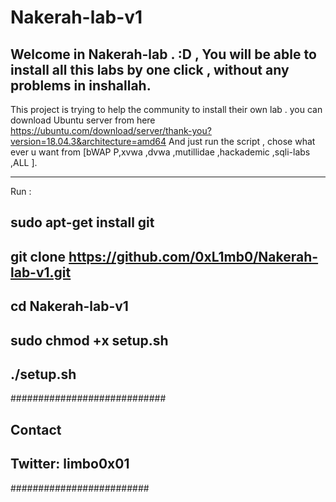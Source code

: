 # Nakerah-lab-v1
Welcome in Nakerah-lab  . :D  , You will be able to install all this labs by one click , without any problems in inshallah.
 ------------------------------
This project is trying to help the community to install their own lab .
you can download Ubuntu server from here 
https://ubuntu.com/download/server/thank-you?version=18.04.3&architecture=amd64
And just run the script , chose what ever u want  from [bWAP P,xvwa ,dvwa ,mutillidae ,hackademic ,sqli-labs ,ALL ].

------------------------------
Run : 

sudo apt-get install git 
------------------------------
git clone https://github.com/0xL1mb0/Nakerah-lab-v1.git
------------------------------
cd Nakerah-lab-v1
------------------------------
sudo chmod +x setup.sh
------------------------------
./setup.sh
------------------------------
############################
## Contact               ##             
## Twitter: limbo0x01   ##
#########################
